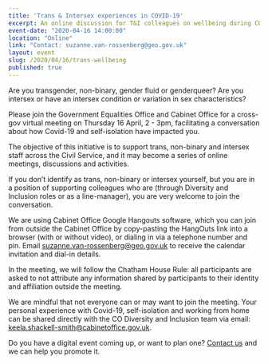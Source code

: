 ```yaml
---
title: 'Trans & Intersex experiences in COVID-19'
excerpt: An online discussion for T&I colleagues on wellbeing during COVID-19.
event-date: "2020-04-16 14:00:00"
location: "Online"
link: "Contact: suzanne.van-rossenberg@geo.gov.uk"
layout: event
slug: /2020/04/16/trans-wellbeing
published: true
---
```


Are you transgender, non-binary, gender fluid or genderqueer? Are you intersex or have an intersex condition or variation in sex characteristics?

Please join the Government Equalities Office and Cabinet Office for a cross-gov virtual meeting on Thursday 16 April, 2 - 3pm, facilitating a conversation about how Covid-19 and self-isolation have impacted you.

The objective of this initiative is to support trans, non-binary and intersex staff across the Civil Service, and it may become a series of online meetings, discussions and activities.

If you don’t identify as trans, non-binary or intersex yourself, but you are in a position of supporting colleagues who are (through Diversity and Inclusion roles or as a line-manager), you are very welcome to join the conversation. 

We are using Cabinet Office Google Hangouts software, which you can join from outside the Cabinet Office by copy-pasting the HangOuts link into a browser (with or without video), or dialing in via a telephone number and pin. Email suzanne.van-rossenberg@geo.gov.uk to receive the calendar invitation and dial-in details.

In the meeting, we will follow the Chatham House Rule: all participants are asked to not attribute any information shared by participants to their identity and affiliation outside the meeting.

We are mindful that not everyone can or may want to join the meeting. Your personal experience with Covid-19, self-isolation and working from home can be shared directly with the CO Diversity and Inclusion team via email: keela.shackell-smith@cabinetoffice.gov.uk.

Do you have a digital event coming up, or want to plan one? [Contact us](/about/contact-us/) and we can help you promote it.
